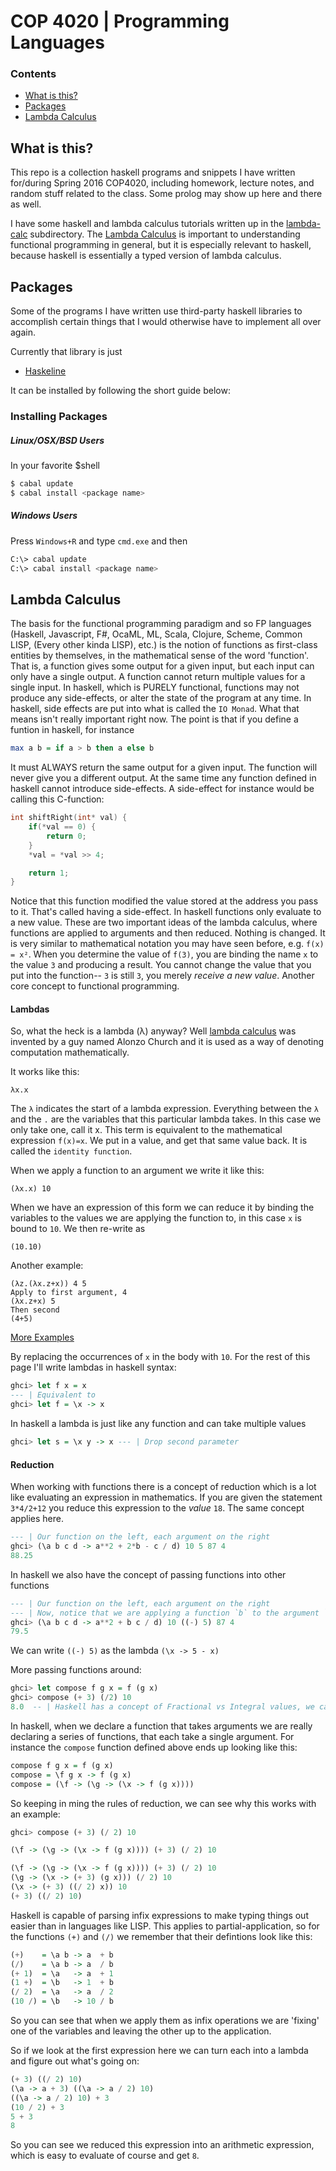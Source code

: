 # COP 4020 | Programming Languages

### Contents
+ [What is this?](#what-is-this)
+ [Packages](#packages)
+ [Lambda Calculus](#lambda-calculus)

## What is this?

This repo is a collection haskell programs and snippets I have written for/during Spring 2016 COP4020, including homework, lecture notes, and random stuff related to the class. Some prolog may show up here and there as well.

I have some haskell and lambda calculus tutorials written up in the [lambda-calc](https://github.com/Sornaensis/COP-4020/tree/master/lambda-calc) subdirectory. The [Lambda Calculus](#lambda-calculus) is important to understanding functional programming in general, but it is especially relevant to haskell, because haskell is essentially a typed version of lambda calculus.

## Packages
Some of the programs I have written use third-party haskell libraries to accomplish certain things that I would otherwise have to implement all over again. 

Currently that library is just

- [Haskeline](https://hackage.haskell.org/package/haskeline)

It can be installed by following the short guide below:

### Installing Packages
##### Linux/OSX/BSD Users
In your favorite $shell
```sh
$ cabal update
$ cabal install <package name>
```
##### Windows Users
Press `Windows+R` and type `cmd.exe` and then 
```sh
C:\> cabal update
C:\> cabal install <package name>
```

## Lambda Calculus

The basis for the functional programming paradigm and so FP languages (Haskell, Javascript, F#, OcaML, ML, Scala, Clojure, Scheme, Common LISP, (Every other kinda LISP), etc.) is the notion of functions as first-class entities by themselves, in the mathematical sense of the word 'function'. That is, a function gives some output for a given input, but each input can only have a single output. A function cannot return multiple values for a single input. In haskell, which is PURELY functional, functions may not produce any side-effects, or alter the state of the program at any time. In haskell, side effects are put into what is called the `IO Monad`. What that means isn't really important right now. The point is that if you define a funtion in haskell, for instance

```haskell
max a b = if a > b then a else b
```

It must ALWAYS return the same output for a given input. The function will never give you a different output. At the same time any function defined in haskell cannot introduce side-effects. A side-effect for instance would be calling this C-function:

```C
int shiftRight(int* val) {
    if(*val == 0) {
        return 0;
    }
    *val = *val >> 4;

    return 1;
}
```

Notice that this function modified the value stored at the address you pass to it. That's called having a side-effect. In haskell functions only evaluate to a new value. These are two important ideas of the lambda calculus, where functions are applied to arguments and then reduced. Nothing is changed. It is very similar to mathematical notation you may have seen before, e.g. `f(x) = x²`. When you determine the value of `f(3)`, you are binding the name `x` to the value `3` and producing a result. You cannot change the value that you put into the function-- `3` is still `3`, you merely _receive a new value_. Another core concept to functional programming.

#### Lambdas

So, what the heck is a lambda (λ) anyway? Well [lambda calculus](https://en.wikipedia.org/wiki/Lambda_calculus) was invented by a guy named Alonzo Church and it is used as a way of denoting computation mathematically. 

It works like this:

```lambda
λx.x
```

The `λ` indicates the start of a lambda expression. Everything between the `λ` and the `.` are the variables that this particular lambda takes. In this case we only take one, call it x. This term is equivalent to the mathematical expression `f(x)=x`. We put in a value, and get that same value back. It is called the `identity function`.

When we apply a function to an argument we write it like this:

```lambda
(λx.x) 10
```

When we have an expression of this form we can reduce it by binding the variables to the values we are applying the function to, in this case `x` is bound to `10`. We then re-write as

```lambda
(10.10)
```

Another example:

```lambda
(λz.(λx.z+x)) 4 5
Apply to first argument, 4
(λx.z+x) 5
Then second
(4+5)
```

[More Examples](/lambda-calc/LambdaCalc.hs)

By replacing the occurrences of `x` in the body with `10`. For the rest of this page I'll write lambdas in haskell syntax:

```haskell
ghci> let f x = x
--- | Equivalent to
ghci> let f = \x -> x
```

In haskell a lambda is just like any function and can take multiple values

```haskell
ghci> let s = \x y -> x --- | Drop second parameter
```

#### Reduction

When working with functions there is a concept of reduction which is a lot like evaluating an expression in mathematics. If you are given the statement `3*4/2+12` you reduce this expression to the _value_ `18`. The same concept applies here.

```haskell
--- | Our function on the left, each argument on the right
ghci> (\a b c d -> a**2 + 2*b - c / d) 10 5 87 4
88.25
```

In haskell we also have the concept of passing functions into other functions

```haskell
--- | Our function on the left, each argument on the right
--- | Now, notice that we are applying a function `b` to the argument `c`
ghci> (\a b c d -> a**2 + b c / d) 10 ((-) 5) 87 4
79.5
```

We can write `((-) 5)` as the lambda `(\x -> 5 - x)`

More passing functions around:

```haskell
ghci> let compose f g x = f (g x)
ghci> compose (+ 3) (/2) 10
8.0  -- | Haskell has a concept of Fractional vs Integral values, we can ignore that for lambda calc, which is typeless
```

In haskell, when we declare a function that takes arguments we are really declaring a series of functions, that each take a single argument. For instance the `compose` function defined above ends up looking like this:

```haskell
compose f g x = f (g x)
compose = \f g x -> f (g x)
compose = (\f -> (\g -> (\x -> f (g x))))
```

So keeping in ming the rules of reduction, we can see why this works with an example:

```haskell
ghci> compose (+ 3) (/ 2) 10
```

```haskell
(\f -> (\g -> (\x -> f (g x)))) (+ 3) (/ 2) 10
```

```haskell
(\f -> (\g -> (\x -> f (g x)))) (+ 3) (/ 2) 10
(\g -> (\x -> (+ 3) (g x))) (/ 2) 10
(\x -> (+ 3) ((/ 2) x)) 10
(+ 3) ((/ 2) 10)
```

Haskell is capable of parsing infix expressions to make typing things out easier than in languages like LISP. This applies to partial-application, so for the functions `(+)` and `(/)` we remember that their defintions look like this:

```haskell
(+)    = \a b -> a  + b
(/)    = \a b -> a  / b
(+ 1)  = \a   -> a  + 1
(1 +)  = \b   -> 1  + b
(/ 2)  = \a   -> a  / 2
(10 /) = \b   -> 10 / b
```

So you can see that when we apply them as infix operations we are 'fixing' one of the variables and leaving the other up to the application.

So if we look at the first expression here we can turn each into a lambda and figure out what's going on:

```haskell
(+ 3) ((/ 2) 10)
(\a -> a + 3) ((\a -> a / 2) 10)
((\a -> a / 2) 10) + 3
(10 / 2) + 3
5 + 3
8
```

So you can see we reduced this expression into an arithmetic expression, which is easy to evaluate of course and get `8`.

